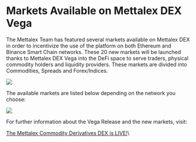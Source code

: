 # Markets Available on Mettalex DEX Vega

The Mettalex Team has featured several markets available on Mettalex DEX in order to incentivize the use of the platform on both Ethereum and Binance Smart Chain networks. These 20 new markets will be launched thanks to Mettalex DEX Vega into the DeFi space to serve traders, physical commodity holders and liquidity providers. These markets are divided into Commodities, Spreads and Forex/Indices.

![](https://lh6.googleusercontent.com/T0dzkITDbvDiYzzpkdkX-ocfJe9h0WtUJ-ZMhfZEJY8UgS\_twenETCDnhxNrpu6KgXIGLIbqbaN0f15O18flp6oa0RdPItJc85bDfCDsT1Gi8SIC8pUmo5bghYYRSHI9s2tnjNLK)

&#x20;The available markets are listed below depending on the network you choose:

![](https://lh5.googleusercontent.com/HtT3LUTNN\_oTZt18JqzF\_eTHhZKP87l5uMjNymFi26bk\_kIfHyba-dZME9OLMTa59\_fWlfbnz0Oh2tZX7i2Eun3n1PQ5Lj7Ccdspp6ZVIEtCOnWP6P-4hiLNY9v7OQ5cEl9f5jH-)

For further information about the Vega Release and the new markets, visit:

[The Mettalex Commodity Derivatives DEX is LIVE!](https://mettalex.com/the-mettalex-commodity-derivatives-dex-is-live/)\
